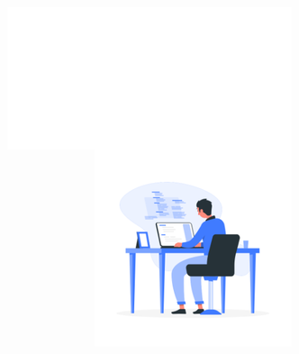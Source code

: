 <img align="left" src="header.svg"/>
<img align="right" src="https://raw.githubusercontent.com/aronreisx/aronreisx/main/programmer.png" width="350px"/>
